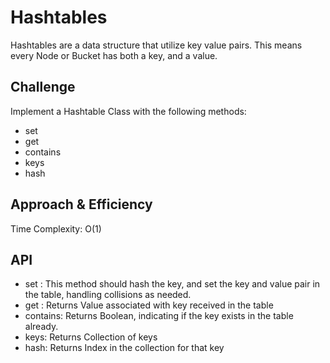 # Hashtables
<!-- Short summary or background information -->
Hashtables are a data structure that utilize key value pairs. This means every Node or Bucket has both a key, and a value.


## Challenge
<!-- Description of the challenge -->
Implement a Hashtable Class with the following methods:
- set 
- get
- contains
- keys
- hash


## Approach & Efficiency
<!-- What approach did you take? Why? What is the Big O space/time for this approach? -->

Time Complexity: O(1)

## API
<!-- Description of each method publicly available in each of your hashtable -->

- set : This method should hash the key, and set the key and value pair in the table, handling collisions as needed.
- get : Returns Value associated with key received in the table
- contains: Returns Boolean, indicating if the key exists in the table already.
- keys: Returns Collection of keys
- hash: Returns Index in the collection for that key